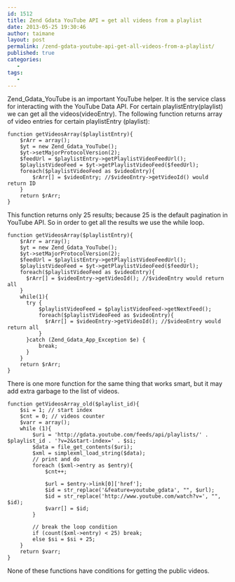 ```yaml
---
id: 1512
title: Zend Gdata YouTube API = get all videos from a playlist
date: 2013-05-25 19:30:46
author: taimane
layout: post
permalink: /zend-gdata-youtube-api-get-all-videos-from-a-playlist/
published: true
categories:
   -
tags:
   -
---
```

Zend_Gdata_YouTube is an important YouTube helper. 
It is the service class for interacting with the YouTube Data API.
For certain playlistEntry(playlist) we can get all the videos(videoEntry).
The following function returns array of video entries for certain playlistEntry (playlist):
```
function getVideosArray($playlistEntry){
	$rArr = array();	
	$yt = new Zend_Gdata_YouTube();
	$yt->setMajorProtocolVersion(2);	
	$feedUrl = $playlistEntry->getPlaylistVideoFeedUrl();
	$playlistVideoFeed = $yt->getPlaylistVideoFeed($feedUrl);
	foreach($playlistVideoFeed as $videoEntry){
		$rArr[] = $videoEntry; //$videoEntry->getVideoId() would return ID
	}
	return $rArr;
}
```
This function returns only 25 results; because 25 is the default pagination in YouTube API.
So in order to get all the results we use the while loop.
```
function getVideosArray($playlistEntry){
	$rArr = array();	
	$yt = new Zend_Gdata_YouTube();
	$yt->setMajorProtocolVersion(2);	
	$feedUrl = $playlistEntry->getPlaylistVideoFeedUrl();
	$playlistVideoFeed = $yt->getPlaylistVideoFeed($feedUrl);	
	foreach($playlistVideoFeed as $videoEntry){
	  $rArr[] = $videoEntry->getVideoId(); //$videoEntry would return all
	}		  
	while(1){
	  try {
  		  $playlistVideoFeed = $playlistVideoFeed->getNextFeed();  		  
  		  foreach($playlistVideoFeed as $videoEntry){
  		  	$rArr[] = $videoEntry->getVideoId(); //$videoEntry would return all
  		  }  		  
	  }catch (Zend_Gdata_App_Exception $e) {		  
		  break;
	  }
	}    
	return $rArr;
}
```
There is one more function for the same thing that works smart, but it may add extra garbage to the list of videos.
```
function getVideosArray_old($playlist_id){ 
	$si = 1; // start index
	$cnt = 0; // videos counter
	$varr = array();
	while (1){
		$uri = 'http://gdata.youtube.com/feeds/api/playlists/' . $playlist_id . '?v=2&start-index=' . $si;
		$data = file_get_contents($uri);
		$xml = simplexml_load_string($data);
		// print and do
		foreach ($xml->entry as $entry){
			$cnt++;
				
			$url = $entry->link[0]['href']; 
			$id = str_replace('&feature=youtube_gdata', "", $url);
			$id = str_replace('http://www.youtube.com/watch?v=', "", $id);
			$varr[] = $id;
		}

		// break the loop condition
		if (count($xml->entry) < 25) break;
		else $si = $si + 25;
	}
	return $varr;
}
```
None of these functions have conditions for getting the public videos.